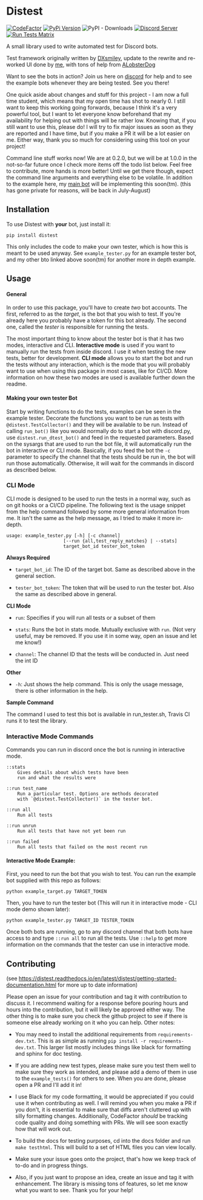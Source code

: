 # Distest

[![CodeFactor](https://www.codefactor.io/repository/github/jakecover/distest/badge/)](https://www.codefactor.io/repository/github/jakecover/distest/overview/?style=flat-square)
[![PyPi Version](https://img.shields.io/pypi/v/distest.svg)](https://pypi.org/project/distest)
![PyPI - Downloads](https://img.shields.io/pypi/dm/distest)
[![Discord Server](https://img.shields.io/discord/523301176309972993.svg?label=Discord)](https://discord.gg/Dah7RHH)
[![Run Tests Matrix](https://github.com/JakeCover/distest/actions/workflows/run_tests_matrix.yml/badge.svg?branch=master)](https://github.com/JakeCover/distest/actions/workflows/run_tests_matrix.yml)


A small library used to write automated test for Discord bots.

Test framework originally written by [DXsmiley](https://github.com/DXsmiley), update to the rewrite and re-worked UI done by [me](https://github.com/JakeCover), with tons of help from [ALobsterDog](https://github.com/ALobsterDog)

Want to see the bots in action? Join us here on [discord](https://discord.gg/Dah7RHH) for help and to see the example bots whenever they are being tested. See you there!

One quick aside about changes and stuff for this project - I am now a full time student, which means that my open time has shot to nearly 0. I still want to keep this working going forwards, because I think it's a very powerful tool, but I want to let everyone know beforehand that my availability for helping out with things will be rather low. Knowing that, if you still want to use this, please do! I will try to fix major issues as soon as they are reported and I have time, but if you make a PR it will be a lot easier on me. Either way, thank you so much for considering using this tool on your project!

Command line stuff works now! We are at 0.2.0, but we will be at 1.0.0 in the not-so-far future once I check more items off the todo list below. Feel free to contribute, more hands is more better! Until we get there though, expect the command line arguments and everything else to be volatile. In addition to the example here, my [main bot](https://github.com/JacobCover/ReplyBot) will be implementing this soon(tm). (this has gone private for reasons, will be back in July-August)

## Installation

To use Distest with **your** bot, just install it:

`pip install distest`

This only includes the code to make your own tester, which is how this is meant to be used anyway. See `example_tester.py` for an example tester bot, and my other bto linked above soon(tm) for another more in depth example. 

## Usage

#### General
In order to use this package, you'll have to create *two* bot accounts. The first, referred to as the *target*, is the bot that you wish to test. If you're already here you probably have a token for this bot already. The second one, called the *tester* is responsible for running the tests.

The most important thing to know about the tester bot is that it has two modes, interactive and CLI. **Interactive mode** is used if you want to manually run the tests from inside discord. I use it when testing the new tests, better for development. **CLI mode** allows you to start the bot and run the tests without any interaction, which is the mode that you will probably want to use when using this package in most cases, like for CI/CD. More information on how these two modes are used is available further down the readme.

#### Making your own tester Bot
Start by writing functions to do the tests, examples can be seen in the example tester. Decorate the functions you want to be run as tests with `@distest.TestCollector()` and they will be available to be run. Instead of calling `run_bot()` like you would normally do to start a bot with discord.py, use `distest.run_dtest_bot()` and feed in the requested parameters. Based on the sysargs that are used to run the bot file, it will automatically run the bot in interactive or CLI mode. Basically, if you feed the bot the `-c` parameter to specify the channel that the tests should be run in, the bot will run those automatically. Otherwise, it will wait for the commands in discord as described below. 

### CLI Mode
CLI mode is designed to be used to run the tests in a normal way, such as on git hooks or a CI/CD pipeline. The following text is the usage snippet from the help command followed by some more general information from me. It isn't the same as the help message, as I tried to make it more in-depth. 

    usage: example_tester.py [-h] [-c channel]
                         [--run {all,test_reply_matches} | --stats]
                         target_bot_id tester_bot_token
                         

**Always Required**

- `target_bot_id`: The ID of the target bot. Same as described above in the general section.

- `tester_bot_token`: The token that will be used to run the tester bot. Also the same as described above in general.

**CLI Mode**

- `run`: Specifies if you will run all tests or a subset of them

- `stats`: Runs the bot in stats mode. Mutually exclusive with `run`. (Not very useful, may be removed. If you use it in some way, open an issue and let me know!)

- `channel`: The channel ID that the tests will be conducted in. Just need the int ID

**Other**

- `-h`: Just shows the help command. This is only the usage message, there is other information in the help.

**Sample Command**

The command I used to test this bot is available in run_tester.sh, Travis CI runs it to test the library.


### Interactive Mode Commands
Commands you can run in discord once the bot is running in interactive mode.

    ::stats
        Gives details about which tests have been
        run and what the results were

    ::run test_name
        Run a particular test. Options are methods decorated 
        with `@distest.TestCollector()` in the tester bot.

    ::run all
        Run all tests

    ::run unrun
        Run all tests that have not yet been run

    ::run failed
        Run all tests that failed on the most recent run

#### Interactive Mode Example:

First, you need to run the bot that you wish to test. You can run the example bot supplied with this repo as follows:
```
python example_target.py TARGET_TOKEN
```

Then, you have to run the tester bot (This will run it in interactive mode - CLI mode demo shown later):
```
python example_tester.py TARGET_ID TESTER_TOKEN
```

Once both bots are running, go to any discord channel that both bots have access to and type `::run all` to run all the tests. Use `::help` to get more information on the commands that the tester can use in interactive mode.


## Contributing
(see https://distest.readthedocs.io/en/latest/distest/getting-started-documentation.html for more up to date information)

Please open an issue for your contribution and tag it with contribution to discuss it. I recommend waiting for a response before pouring hours and hours into the contribution, but it will likely be approved either way. The other thing is to make sure you check the github project to see if there is someone else already working on it who you can help. Other notes:

* You may need to install the additional requirements from `requirements-dev.txt`. This is as simple as running `pip install -r requirements-dev.txt`. This larger list mostly includes things like black for formatting and sphinx for doc testing. 

* If you are adding new test types, please make sure you test them well to make sure they work as intended, and please add a demo of them in use to the `example_tests()` for others to see. When you are done, please open a PR and I'll add it in!

* I use Black for my code formatting, it would be appreciated if you could use it when contributing as well. I will remind you when you make a PR if you don't, it is essential to make sure that diffs aren't cluttered up with silly formatting changes. Additionally, CodeFactor *should* be tracking code quality and doing something with PRs. We will see soon exactly how that will work out.

* To build the docs for testing purposes, cd into the docs folder and run `make testhtml`. This will build to a set of HTML files you can view locally. 

* Make sure your issue goes onto the project, that's how we keep track of to-do and in progress things.

* Also, if you just want to propose an idea, create an issue and tag it with enhancement. The library is missing tons of features, so let me know what you want to see. Thank you for your help!